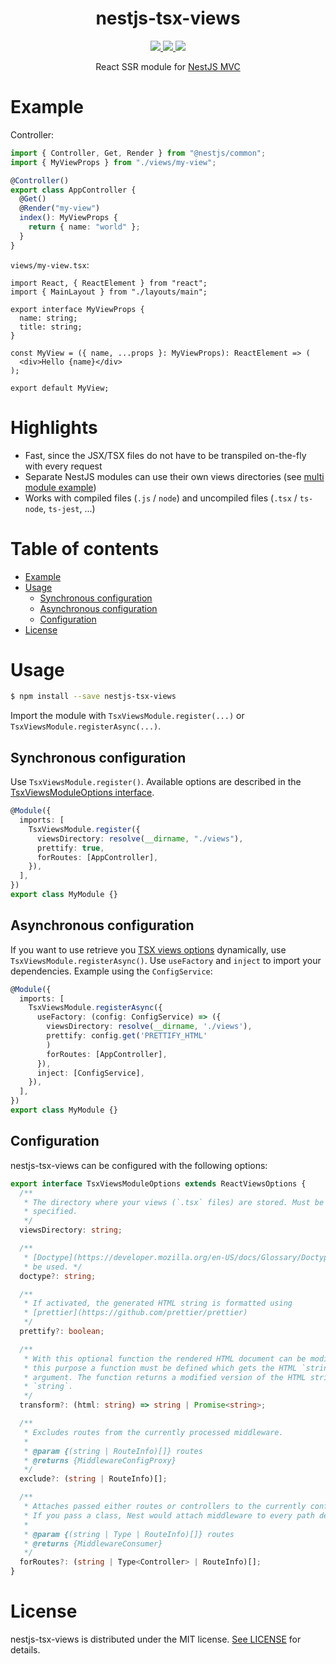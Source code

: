<div align="center">
  <h1>nestjs-tsx-views</h1>
  <a href="https://www.npmjs.com/package/nestjs-tsx-views">
    <img src="https://badge.fury.io/js/nestjs-tsx-views.svg">
  </a>
  <a href="https://coveralls.io/r/pmb0/nestjs-tsx-views?branch=master">
    <img src="https://img.shields.io/coveralls/pmb0/nestjs-tsx-views/master.svg">
  </a>
  <a href="https://github.com/pmb0/nestjs-tsx-views/actions?query=workflow%3ATests">
    <img src="https://github.com/pmb0/nestjs-tsx-views/workflows/Tests/badge.svg">
  </a>
  <p>
    React SSR module for <a href="https://docs.nestjs.com/techniques/mvc">NestJS MVC</a>
  </p>
</div>

# Example

Controller:

```ts
import { Controller, Get, Render } from "@nestjs/common";
import { MyViewProps } from "./views/my-view";

@Controller()
export class AppController {
  @Get()
  @Render("my-view")
  index(): MyViewProps {
    return { name: "world" };
  }
}
```

`views/my-view.tsx`:

```tsx
import React, { ReactElement } from "react";
import { MainLayout } from "./layouts/main";

export interface MyViewProps {
  name: string;
  title: string;
}

const MyView = ({ name, ...props }: MyViewProps): ReactElement => (
  <div>Hello {name}</div>
);

export default MyView;
```

# Highlights <!-- omit in toc -->

- Fast, since the JSX/TSX files do not have to be transpiled on-the-fly with every request
- Separate NestJS modules can use their own views directories (see [multi module example](https://github.com/pmb0/nestjs-tsx-views/blob/master/example/multiple-modules))
- Works with compiled files (`.js` / `node`) and uncompiled files (`.tsx` / `ts-node`, `ts-jest`, ...)

# Table of contents <!-- omit in toc -->

- [Example](#example)
- [Usage](#usage)
  - [Synchronous configuration](#synchronous-configuration)
  - [Asynchronous configuration](#asynchronous-configuration)
  - [Configuration](#configuration)
- [License](#license)

# Usage

```sh
$ npm install --save nestjs-tsx-views
```

Import the module with `TsxViewsModule.register(...)` or `TsxViewsModule.registerAsync(...)`.

## Synchronous configuration

Use `TsxViewsModule.register()`. Available options are described in the [TsxViewsModuleOptions interface](#configuration).

```ts
@Module({
  imports: [
    TsxViewsModule.register({
      viewsDirectory: resolve(__dirname, "./views"),
      prettify: true,
      forRoutes: [AppController],
    }),
  ],
})
export class MyModule {}
```

## Asynchronous configuration

If you want to use retrieve you [TSX views options](#configuration) dynamically, use `TsxViewsModule.registerAsync()`. Use `useFactory` and `inject` to import your dependencies. Example using the `ConfigService`:

```ts
@Module({
  imports: [
    TsxViewsModule.registerAsync({
      useFactory: (config: ConfigService) => ({
        viewsDirectory: resolve(__dirname, './views'),
        prettify: config.get('PRETTIFY_HTML'
        )
        forRoutes: [AppController],
      }),
      inject: [ConfigService],
    }),
  ],
})
export class MyModule {}
```

## Configuration

nestjs-tsx-views can be configured with the following options:

```ts
export interface TsxViewsModuleOptions extends ReactViewsOptions {
  /**
   * The directory where your views (`.tsx` files) are stored. Must be
   * specified.
   */
  viewsDirectory: string;

  /**
   * [Doctype](https://developer.mozilla.org/en-US/docs/Glossary/Doctype) to
   * be used. */
  doctype?: string;

  /**
   * If activated, the generated HTML string is formatted using
   * [prettier](https://github.com/prettier/prettier)
   */
  prettify?: boolean;

  /**
   * With this optional function the rendered HTML document can be modified. For
   * this purpose a function must be defined which gets the HTML `string` as
   * argument. The function returns a modified version of the HTML string as
   * `string`.
   */
  transform?: (html: string) => string | Promise<string>;

  /**
   * Excludes routes from the currently processed middleware.
   *
   * @param {(string | RouteInfo)[]} routes
   * @returns {MiddlewareConfigProxy}
   */
  exclude?: (string | RouteInfo)[];

  /**
   * Attaches passed either routes or controllers to the currently configured middleware.
   * If you pass a class, Nest would attach middleware to every path defined within this controller.
   *
   * @param {(string | Type | RouteInfo)[]} routes
   * @returns {MiddlewareConsumer}
   */
  forRoutes?: (string | Type<Controller> | RouteInfo)[];
}
```

# License

nestjs-tsx-views is distributed under the MIT license. [See LICENSE](./LICENSE) for details.
